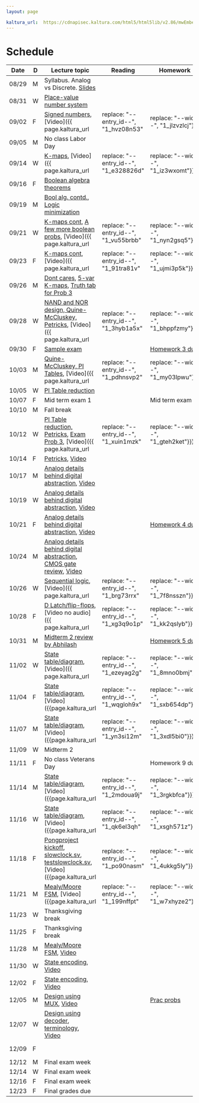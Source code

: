 ```yaml
---
layout: page

kaltura_url:  https://cdnapisec.kaltura.com/html5/html5lib/v2.86/mwEmbedFrame.php/p/2189801/uiconf_id/38220381/entry_id/--entry_id--?entry_id=--entry_id--&wid=--wid--
---
```

# Schedule

| Date  | D | Lecture topic                                                                                                                                                                                                                                                                                                                                                                           | Reading                               | Homework                                                    | Labs                                                                                                                                                                                                     |                                                            |                                                                            |
|-------|---|-----------------------------------------------------------------------------------------------------------------------------------------------------------------------------------------------------------------------------------------------------------------------------------------------------------------------------------------------------------------------------------------|---------------------------------------|-------------------------------------------------------------|----------------------------------------------------------------------------------------------------------------------------------------------------------------------------------------------------------|------------------------------------------------------------|----------------------------------------------------------------------------|
| 08/29 | M | Syllabus. Analog vs Discrete. [Slides]({{site.baseurl}}/slides/2022-08-29-what-to-expect-from-the-course.html)                                                                                                                                                                                                                                                                          |                                       |                                                             | [Quartus setup](https://docs.google.com/document/d/e/2PACX-1vTu9Mh_yVPw8p98s87sdUuNZQvzQCiLp-JOeA5CztaqIbeVBMHjXZH2mJHuGnQB2h2CYx6927aY_QHf/pub)                                                         |                                                            |                                                                            |
| 08/31 | W | [Place-value number system]({{site.baseurl}}/slides/2022-08-31-place-value-number-system_files/0831-notes.pdf.pdf)                                                                                                                                                                                                                                                                      |                                       |                                                             |                                                                                                                                                                                                          |                                                            |                                                                            |
| 09/02 | F | [Signed numbers]({{site.baseurl}}/slides/2022-08-31-place-value-number-system_files/0902-notes.pdf.pdf), [Video]({{ page.kaltura_url                                                                                                                                                                                                                                                    | replace: "--entry_id--", "1_hvz08n53" | replace: "--wid--", "1_jlzvzlcj"}})                         |                                                                                                                                                                                                          |                                                            |                                                                            |
| 09/05 | M | No class Labor Day                                                                                                                                                                                                                                                                                                                                                                      |                                       |                                                             |                                                                                                                                                                                                          |                                                            |                                                                            |
| 09/14 | W | [K-maps]({{site.baseurl}}/slides/0907-boolean-algebra_files/0914-notes.pdf.pdf), [Video]({{ page.kaltura_url                                                                                                                                                                                                                                                                            | replace: "--entry_id--", "1_e328826d" | replace: "--wid--", "1_iz3wxomt"}})                         |                                                                                                                                                                                                          |                                                            |                                                                            |
| 09/16 | F | [Boolean algebra theorems]({{site.baseurl}}/slides/0907-boolean-algebra_files/0916-notes.pdf.pdf)                                                                                                                                                                                                                                                                                       |                                       |                                                             |                                                                                                                                                                                                          |                                                            |                                                                            |
| 09/19 | M | [Bool alg. contd.]({{site.baseurl}}/slides/0907-boolean-algebra_files/0919-notes.pdf.pdf), [Logic minimization]({{site.baseurl}}/slides/0916-K-maps/0919-notes.pdf.pdf)                                                                                                                                                                                                                 |                                       |                                                             | [Verilog Modules]({{site.baseurl}}/lab_pdfs/ECE275_Lab3_Verilog_Modules.pdf)                                                                                                                             |                                                            |                                                                            |
| 09/21 | W | [K-maps cont]({{site.baseurl}}/slides/0916-K-maps/0921-notes.pdf.pdf), [A few more boolean probs]({{site.baseurl}}/slides/0916-K-maps/0921-notes.pdf), [Video]({{ page.kaltura_url                                                                                                                                                                                                      | replace: "--entry_id--", "1_vu55brbb" | replace: "--wid--", "1_nyn2gsq5"}})                         |                                                                                                                                                                                                          |                                                            |                                                                            |
| 09/23 | F | [K-maps cont]({{site.baseurl}}/slides/0916-K-maps/0923-notes.pdf.pdf), [Video]({{ page.kaltura_url                                                                                                                                                                                                                                                                                      | replace: "--entry_id--", "1_91tra81v" | replace: "--wid--", "1_ujmi3p5k"}})                         |                                                                                                                                                                                                          | [Homework 2 due]({{site.baseurl}}/homeworks/hw1.5/hw2.pdf) |                                                                            |
| 09/26 | M | [Dont cares]({{site.baseurl}}/slides/0916-K-maps/0926-notes-1.pdf.pdf), [5-var K-maps]({{site.baseurl}}/slides/0916-K-maps/0926-notes-2.pdf.pdf), [Truth tab for Prob 3]({{site.baseurl}}/slides/0916-K-maps/0926-notes-3.pdf)                                                                                                                                                          |                                       |                                                             |                                                                                                                                                                                                          |                                                            |                                                                            |
| 09/28 | W | [NAND and NOR design, Quine-McCluskey, Petricks]({{site.baseurl}}/slides/0928-quine-mccluskey/0928-quine-mccluskey.pdf.pdf), [Video]({{ page.kaltura_url                                                                                                                                                                                                                                | replace: "--entry_id--", "1_3hyb1a5x" | replace: "--wid--", "1_bhppfzmy"}})                         | [Steven Nowick Handout](http://www1.cs.columbia.edu/~cs6861/handouts/quine-mccluskey-handout.pdf), [Chapter 6, Roth's book](https://archive.org/details/fundamentalsoflo0000roth_v5h8/page/172/mode/2up) |                                                            |                                                                            |
| 09/30 | F | [Sample exam]({{site.baseurl}}/slides/0930-review/0930-sample-exam.pdf)                                                                                                                                                                                                                                                                                                                 |                                       | [Homework 3 due]({{site.baseurl}}/homeworks/hw2/hw3.pdf)    |                                                                                                                                                                                                          |                                                            |                                                                            |
| 10/03 | M | [Quine-McCluskey, PI Tables]({{site.baseurl}}/slides/0928-quine-mccluskey/1003-quine-mccluskey.pdf.pdf), [Video]({{ page.kaltura_url                                                                                                                                                                                                                                                    | replace: "--entry_id--", "1_pdhnsvp2" | replace: "--wid--", "1_my03lpwu"}})                         |                                                                                                                                                                                                          |                                                            | [Verilog modules: Ripple adder]({{site.baseurl}}/lab_pdfs/ECE275_Lab4.pdf) |
| 10/05 | W | [PI Table reduction]({{site.baseurl}}/slides/0928-quine-mccluskey/1005-quine-mccluskey.pdf.pdf)                                                                                                                                                                                                                                                                                         |                                       |                                                             |                                                                                                                                                                                                          |                                                            |                                                                            |
| 10/07 | F | Mid term exam 1                                                                                                                                                                                                                                                                                                                                                                         |                                       | Mid term exam                                               |                                                                                                                                                                                                          |                                                            |                                                                            |
| 10/10 | M | Fall break                                                                                                                                                                                                                                                                                                                                                                              |                                       |                                                             |                                                                                                                                                                                                          |                                                            |                                                                            |
| 10/12 | W | [PI Table reduction, Petricks]({{site.baseurl}}/slides/0928-quine-mccluskey/1012-quine-mccluskey.pdf.pdf), [Exam Prob 3]({{site.baseurl}}/slides/0930-review/20221007-midterm.pdf.pdf), [Video]({{ page.kaltura_url                                                                                                                                                                     | replace: "--entry_id--", "1_xuin1mzk" | replace: "--wid--", "1_gteh2ket"}})                         |                                                                                                                                                                                                          |                                                            |                                                                            |
| 10/14 | F | [Petricks]({{site.baseurl}}/slides/0928-quine-mccluskey/1014-quine-mccluskey.pdf.pdf), [Video](https://cdnapisec.kaltura.com/html5/html5lib/v2.86/mwEmbedFrame.php/p/2189801/uiconf_id/38220381/entry_id/1_n92fjjkz?entry_id=1_n92fjjkz&wid=1_c8salayc)                                                                                                                                 |                                       |                                                             |                                                                                                                                                                                                          |                                                            |                                                                            |
| 10/17 | M | [Analog details behind digital abstraction]({{site.baseurl}}/slides/1014-analog-details/1017-analog-details.pdf.pdf), [Video](https://cdnapisec.kaltura.com/html5/html5lib/v2.86/mwEmbedFrame.php/p/2189801/uiconf_id/38220381/entry_id/1_xiiknnu3?entry_id=1_xiiknnu3&wid=1_papdv2fa)                                                                                                  |                                       |                                                             | []                                                                                                                                                                                                       |                                                            |                                                                            |
| 10/19 | W | [Analog details behind digital abstraction]({{site.baseurl}}/slides/1014-analog-details/1019-analog-details.pdf.pdf), [Video](https://cdnapisec.kaltura.com/html5/html5lib/v2.86/mwEmbedFrame.php/p/2189801/uiconf_id/38220381/entry_id/1_xiiknnu3?entry_id=1_xiiknnu3&wid=1_papdv2fa)                                                                                                  |                                       |                                                             |                                                                                                                                                                                                          |                                                            |                                                                            |
| 10/21 | F | [Analog details behind digital abstraction]({{site.baseurl}}/slides/1014-analog-details/1021-analog-details.pdf.pdf), [Video](https://cdnapisec.kaltura.com/html5/html5lib/v2.86/mwEmbedFrame.php/p/2189801/uiconf_id/38220381/entry_id/1_m5n1ktbg?entry_id=1_m5n1ktbg&wid=1_5yom0np3)                                                                                                  |                                       | [Homework 4 due]({{site.baseurl}}/homeworks/hw3/hw4.pdf)    |                                                                                                                                                                                                          |                                                            |                                                                            |
| 10/24 | M | [Analog details behind digital abstraction]({{site.baseurl}}/slides/1014-analog-details/1024-analog-details.pdf.pdf), [CMOS gate review]({{site.baseurl}}/slides/1024-cmos-gate-review/1024-cmos-gate-review.pdf.pdf), [Video](https://cdnapisec.kaltura.com/html5/html5lib/v2.86/mwEmbedFrame.php/p/2189801/uiconf_id/38220381/entry_id/1_piok3gwl?entry_id=1_piok3gwl&wid=1_r4wnw4cv) |                                       |                                                             | Procedural VLG                                                                                                                                                                                           |                                                            |                                                                            |
| 10/26 | W | [Sequential logic]({{site.baseurl}}/slides/1026-sequential-logic/1026-sequential-logic.pdf.pdf), [Video]({{ page.kaltura_url                                                                                                                                                                                                                                                            | replace: "--entry_id--", "1_brg73rrx" | replace: "--wid--", "1_7f8nsszn"}})                         |                                                                                                                                                                                                          |                                                            |                                                                            |
| 10/28 | F | [D Latch/flip-flops]({{site.baseurl}}/slides/1026-sequential-logic/1028-sequential-logic.pdf.pdf), [Video no audio]({{ page.kaltura_url                                                                                                                                                                                                                                                 | replace: "--entry_id--", "1_xg3q9o1p" | replace: "--wid--", "1_kk2qslyb"}})                         |                                                                                                                                                                                                          |                                                            |                                                                            |
| 10/31 | M | [Midterm 2 review by Abhilash]({{site.baseurl}}/slides/1031-review/1031-practice-probs.pdf)                                                                                                                                                                                                                                                                                             |                                       | [Homework 5 due]({{site.baseurl}}/homeworks/hw3.5/hw5.pdf)  |                                                                                                                                                                                                          |                                                            |                                                                            |
| 11/02 | W | [State table/diagram]({{site.baseurl}}/slides/1026-sequential-logic/1102-sequential-logic.pdf.pdf), [Video]({{ page.kaltura_url                                                                                                                                                                                                                                                         | replace: "--entry_id--", "1_ezeyag2g" | replace: "--wid--", "1_8mno0bmj"}})                         |                                                                                                                                                                                                          |                                                            |                                                                            |
| 11/04 | F | [State table/diagram]({{site.baseurl}}/slides/1026-sequential-logic/1104-sequential-logic.pdf.pdf), [Video]({{page.kaltura_url                                                                                                                                                                                                                                                          | replace: "--entry_id--", "1_wqgloh9x" | replace: "--wid--", "1_sxb654dp"}})                         |                                                                                                                                                                                                          |                                                            |                                                                            |
| 11/07 | M | [State table/diagram]({{site.baseurl}}/slides/1026-sequential-logic/1107-sequential-logic.pdf.pdf), [Video]({{page.kaltura_url                                                                                                                                                                                                                                                          | replace: "--entry_id--", "1_yn3si12m" | replace: "--wid--", "1_3xdl5bi0"}})                         |                                                                                                                                                                                                          | Homework 8 due                                             |                                                                            |
| 11/09 | W | Midterm 2                                                                                                                                                                                                                                                                                                                                                                               |                                       |                                                             |                                                                                                                                                                                                          |                                                            |                                                                            |
| 11/11 | F | No class Veterans Day                                                                                                                                                                                                                                                                                                                                                                   |                                       | Homework 9 due                                              |                                                                                                                                                                                                          |                                                            |                                                                            |
| 11/14 | M | [State table/diagram]({{site.baseurl}}/slides/1026-sequential-logic/1114-sequential-logic.pdf.pdf), [Video]({{page.kaltura_url                                                                                                                                                                                                                                                          | replace: "--entry_id--", "1_2mdoua9j" | replace: "--wid--", "1_3rgkbfca"}})                         | IEEE Verilog specification                                                                                                                                                                               |                                                            | HDL simulation                                                             |
| 11/16 | W | [State table/diagram]({{site.baseurl}}/slides/1026-sequential-logic/1116-sequential-logic.pdf.pdf), [Video]({{page.kaltura_url                                                                                                                                                                                                                                                          | replace: "--entry_id--", "1_qk6el3qh" | replace: "--wid--", "1_xsgh571z"}})                         |                                                                                                                                                                                                          |                                                            |                                                                            |
| 11/18 | F | [Pongproject kickoff]({{site.baseurl}}/lab_pdfs/pongproject-kickoff/kickoff.pdf), [slowclock.sv]({{site.baseurl}}/lab_pdfs/pongproject-kickoff/slowclock.sv), [testslowclock.sv]({{site.baseurl}}/lab_pdfs/pongproject-kickoff/testslowclock.sv), [Video]({{page.kaltura_url                                                                                                            | replace: "--entry_id--", "1_po90nasm" | replace: "--wid--", "1_4ukkg5ly"}})                         |                                                                                                                                                                                                          |                                                            |                                                                            |
| 11/21 | M | [Mealy/Moore FSM]({{site.baseurl}}/slides/1121-mealy-moore-seq-detector/1121-mealy-moore.pdf.pdf), [Video]({{page.kaltura_url                                                                                                                                                                                                                                                           | replace: "--entry_id--", "1_199nffpt" | replace: "--wid--", "1_w7xhyze2"}})                         |                                                                                                                                                                                                          |                                                            |                                                                            |
| 11/23 | W | Thanksgiving break                                                                                                                                                                                                                                                                                                                                                                      |                                       |                                                             |                                                                                                                                                                                                          |                                                            |                                                                            |
| 11/25 | F | Thanksgiving break                                                                                                                                                                                                                                                                                                                                                                      |                                       |                                                             |                                                                                                                                                                                                          |                                                            |                                                                            |
| 11/28 | M | [Mealy/Moore FSM]({{site.baseurl}}/slides/1121-mealy-moore-seq-detector/1128-mealy-moore.pdf.pdf), [Video]({{site.baseurl}}/lecture/2022/11/28/mealy-moore/)                                                                                                                                                                                                                            |                                       |                                                             |                                                                                                                                                                                                          |                                                            |                                                                            |
| 11/30 | W | [State encoding]({{site.baseurl}}/slides/1130-FSM-optimization/1130-full-handout.pdf.pdf), [Video]({{site.baseurl}}/lecture/2022/11/30/mealy-moore/)                                                                                                                                                                                                                                    |                                       |                                                             |                                                                                                                                                                                                          |                                                            |                                                                            |
| 12/02 | F | [State encoding]({{site.baseurl}}/slides/1130-FSM-optimization/1202-full-handout.pdf.pdf), [Video]({{site.baseurl}}/lecture/2022/12/02/full-handout/)                                                                                                                                                                                                                                   |                                       |                                                             |                                                                                                                                                                                                          |                                                            |                                                                            |
| 12/05 | M | [Design using MUX]({{site.baseurl}}/slides/1205-mux-decoder/1205-mux-decoder.pdf.pdf), [Video]({{site.baseurl}}/lecture/2022/12/05/mux-decoder)                                                                                                                                                                                                                                         |                                       | [Prac probs]({{site.baseurl}}/homeworks/pracprobs/main.pdf) |                                                                                                                                                                                                          |                                                            |                                                                            |
| 12/07 | W | [Design using decoder]({{site.baseurl}}/slides/1205-mux-decoder/1207-mux-decoder.pdf.pdf), [terminology]({{site.baseurl}}/slides/1207-more-definitions/1207-more-definitions.pdf.pdf), [Video]({{site.baseurl}}/lecture/2022/12/07/more-definitions)                                                                                                                                    |                                       |                                                             |                                                                                                                                                                                                          |                                                            |                                                                            |
| 12/09 | F |                                                                                                                                                                                                                                                                                                                                                                                         |                                       |                                                             | [Sample exam]({{site.baseurl}}/exam/20221208-sample-final/1209-sample-final.pdf)                                                                                                                         |                                                            |                                                                            |
| 12/12 | M | Final exam week                                                                                                                                                                                                                                                                                                                                                                         |                                       |                                                             |                                                                                                                                                                                                          |                                                            |                                                                            |
| 12/14 | W | Final exam week                                                                                                                                                                                                                                                                                                                                                                         |                                       |                                                             |                                                                                                                                                                                                          |                                                            |                                                                            |
| 12/16 | F | Final exam week                                                                                                                                                                                                                                                                                                                                                                         |                                       |                                                             |                                                                                                                                                                                                          |                                                            |                                                                            |
| 12/23 | F | Final grades due                                                                                                                                                                                                                                                                                                                                                                        |                                       |                                                             |                                                                                                                                                                                                          |                                                            |                                                                            |
